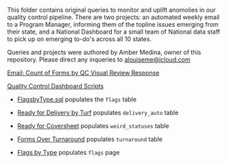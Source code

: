 This folder contains original queries to monitor and uplift anomolies in our quality control pipeline. There are two projects: an automated weekly email to a Program Manager, informing them of the topline issues emerging from their state, and a National Dashboard for a small team of National data staff to pick up on emerging to-do's across all 10 states.

Queries and projects were authored by Amber Medina, owner of this repository. Please direct any inqueries to [alouiseme@icloud.com](mailto:alouiseme@icloud.com?subject=GitRepo%20QCAnalysis)

[Email: Count of Forms by QC Visual Review Response](https://github.com/bigkidsonly/SampleQueries/blob/main/QCAnalysis/CountFormsbyQCResponse.sql)


[Quality Control Dashboard Scripts](https://platform.civisanalytics.com/users/sign_in/#/exports/154571384)

- [FlagsbyType.sql](https://github.com/bigkidsonly/SampleQueries/blob/main/QCAnalysis/FlagsbyType.sql) populates the `flags` table

- [Ready for Delivery by Turf](https://github.com/bigkidsonly/SampleQueries/blob/main/QCAnalysis/ReadyforDeliverybyTurf.sql) populates `delivery_auto` table

- [Ready for Coversheet](https://github.com/bigkidsonly/SampleQueries/blob/main/QCAnalysis/ReadyforCoversheet.sql) populates `weird_statuses` table

- [Forms Over Turnaround](https://github.com/bigkidsonly/SampleQueries/blob/main/QCAnalysis/FormsOverTurnaround.sql) populates `turnaround` table

- [Flags by Type](https://github.com/bigkidsonly/SampleQueries/blob/main/QCAnalysis/FlagsbyType.sql) populates `flags` page
